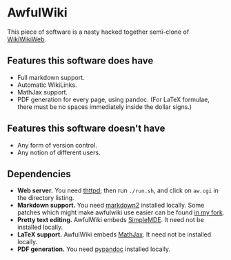 # AwfulWiki

This piece of software is a nasty hacked together semi-clone of [WikiWikiWeb](http://wiki.c2.com).

## Features this software does have

 * Full markdown support.
 * Automatic WikiLinks.
 * MathJax support.
 * PDF generation for every page, using pandoc. (For LaTeX formulae, there must be no spaces immediately inside the dollar signs.)

## Features this software doesn't have

 * Any form of version control.
 * Any notion of different users.

## Dependencies

 * **Web server.** You need [thttpd](http://www.acme.com/software/thttpd/); then run `./run.sh`, and click on `aw.cgi` in the directory listing.
 * **Markdown support.** You need [markdown2](https://github.com/trentm/python-markdown2) installed locally. Some patches which might make awfulwiki use
   easier can be found [in my fork](https://github.com/aelzenaar/python-markdown2).
 * **Pretty text editing.** AwfulWiki embeds [SimpleMDE](https://github.com/sparksuite/simplemde-markdown-editor). It need not be installed locally.
 * **LaTeX support.** AwfulWiki embeds [MathJax](https://www.mathjax.org/). It need not be installed locally.
 * **PDF generation.** You need [pypandoc](https://pypi.org/project/pypandoc/) installed locally.
